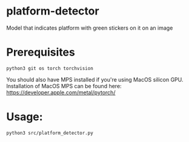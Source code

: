 # platform-detector
Model that indicates platform with green stickers on it on an image

# Prerequisites
```
python3 git os torch torchvision
```
You should also have MPS installed if you're using MacOS silicon GPU. Installation of MacOS MPS can be found here: https://developer.apple.com/metal/pytorch/

# Usage:
```
python3 src/platform_detector.py
```


